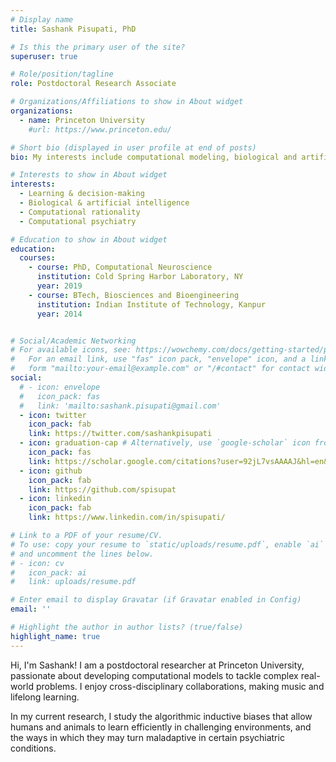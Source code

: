 ```yaml
---
# Display name
title: Sashank Pisupati, PhD

# Is this the primary user of the site?
superuser: true

# Role/position/tagline
role: Postdoctoral Research Associate

# Organizations/Affiliations to show in About widget
organizations:
  - name: Princeton University
    #url: https://www.princeton.edu/

# Short bio (displayed in user profile at end of posts)
bio: My interests include computational modeling, biological and artificial intelligence and computational psychiatry.

# Interests to show in About widget
interests:
  - Learning & decision-making
  - Biological & artificial intelligence
  - Computational rationality
  - Computational psychiatry

# Education to show in About widget
education:
  courses:
    - course: PhD, Computational Neuroscience
      institution: Cold Spring Harbor Laboratory, NY
      year: 2019
    - course: BTech, Biosciences and Bioengineering
      institution: Indian Institute of Technology, Kanpur
      year: 2014


# Social/Academic Networking
# For available icons, see: https://wowchemy.com/docs/getting-started/page-builder/#icons
#   For an email link, use "fas" icon pack, "envelope" icon, and a link in the
#   form "mailto:your-email@example.com" or "/#contact" for contact widget.
social:
  # - icon: envelope
  #   icon_pack: fas
  #   link: 'mailto:sashank.pisupati@gmail.com'
  - icon: twitter
    icon_pack: fab
    link: https://twitter.com/sashankpisupati
  - icon: graduation-cap # Alternatively, use `google-scholar` icon from `ai` icon pack
    icon_pack: fas
    link: https://scholar.google.com/citations?user=92jL7vsAAAAJ&hl=en&oi=sra
  - icon: github
    icon_pack: fab
    link: https://github.com/spisupat
  - icon: linkedin
    icon_pack: fab
    link: https://www.linkedin.com/in/spisupati/

# Link to a PDF of your resume/CV.
# To use: copy your resume to `static/uploads/resume.pdf`, enable `ai` icons in `params.toml`,
# and uncomment the lines below.
# - icon: cv
#   icon_pack: ai
#   link: uploads/resume.pdf

# Enter email to display Gravatar (if Gravatar enabled in Config)
email: ''

# Highlight the author in author lists? (true/false)
highlight_name: true
---
```

Hi, I'm Sashank! I am a postdoctoral researcher at Princeton University, passionate about developing computational models to tackle complex real-world problems. I enjoy cross-disciplinary collaborations, making music and lifelong learning.

In my current research, I study the algorithmic inductive biases that allow humans and animals to learn efficiently in challenging environments, and the ways in which they may turn maladaptive in certain psychiatric conditions.

